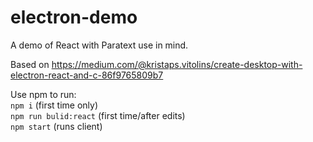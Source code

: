 # electron-demo
A demo of React with Paratext use in mind.

Based on https://medium.com/@kristaps.vitolins/create-desktop-with-electron-react-and-c-86f9765809b7

Use npm to run: \
`npm i` (first time only)\
`npm run bulid:react` (first time/after edits)\
`npm start` (runs client)
